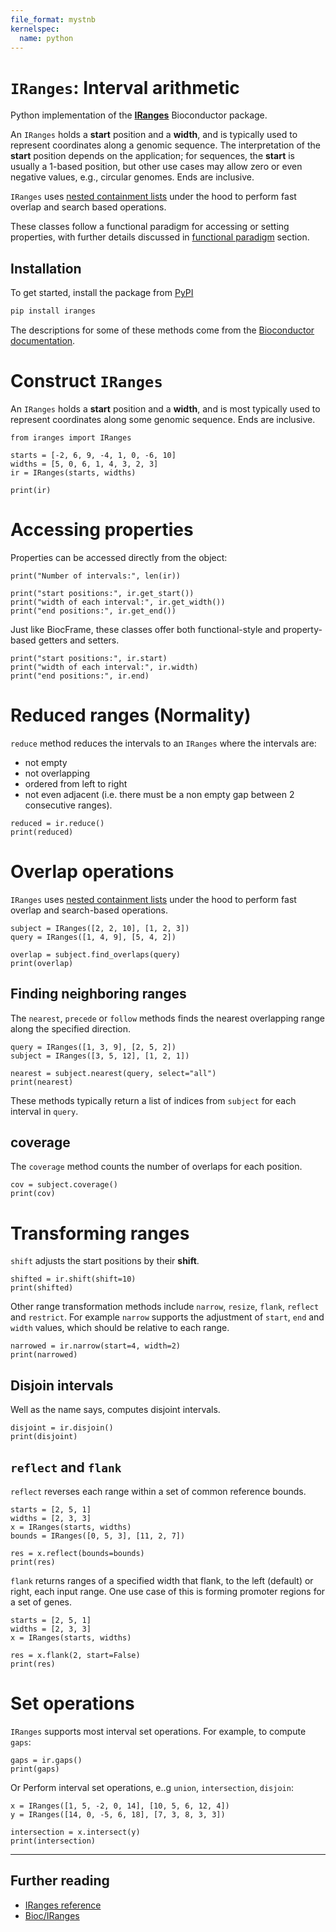 ```yaml
---
file_format: mystnb
kernelspec:
  name: python
---
```



# `IRanges`: Interval arithmetic

Python implementation of the [**IRanges**](https://bioconductor.org/packages/IRanges) Bioconductor package.

An `IRanges` holds a **start** position and a **width**, and is typically used to represent coordinates along a genomic sequence. The interpretation of the **start** position depends on the application; for sequences, the **start** is usually a 1-based position, but other use cases may allow zero or even negative values, e.g., circular genomes. Ends are inclusive.

`IRanges` uses [nested containment lists](https://github.com/pyranges/ncls) under the hood to perform fast overlap and search based operations.

These classes follow a functional paradigm for accessing or setting properties, with further details discussed in [functional paradigm](https://biocpy.github.io/tutorial/chapters/philosophy.html) section.

## Installation
To get started, install the package from [PyPI](https://pypi.org/project/IRanges/)

```bash
pip install iranges
```

The descriptions for some of these methods come from the [Bioconductor documentation](https://bioconductor.org/packages/release/bioc/html/IRanges.html).

# Construct `IRanges`

An `IRanges` holds a **start** position and a **width**, and is most typically used to represent coordinates along some genomic sequence. Ends are inclusive.

```{code-cell}
from iranges import IRanges

starts = [-2, 6, 9, -4, 1, 0, -6, 10]
widths = [5, 0, 6, 1, 4, 3, 2, 3]
ir = IRanges(starts, widths)

print(ir)
```

# Accessing properties

Properties can be accessed directly from the object:

```{code-cell}
print("Number of intervals:", len(ir))

print("start positions:", ir.get_start())
print("width of each interval:", ir.get_width())
print("end positions:", ir.get_end())
```

Just like BiocFrame, these classes offer both functional-style and property-based getters and setters.

```{code-cell}
print("start positions:", ir.start)
print("width of each interval:", ir.width)
print("end positions:", ir.end)
```

# Reduced ranges (Normality)

`reduce` method reduces the intervals to an `IRanges` where the intervals are:

- not empty
- not overlapping
- ordered from left to right
- not even adjacent (i.e. there must be a non empty gap between 2 consecutive ranges).

```{code-cell}
reduced = ir.reduce()
print(reduced)
```

# Overlap operations

`IRanges` uses [nested containment lists](https://github.com/pyranges/ncls) under the hood to perform fast overlap and search-based operations.

```{code-cell}
subject = IRanges([2, 2, 10], [1, 2, 3])
query = IRanges([1, 4, 9], [5, 4, 2])

overlap = subject.find_overlaps(query)
print(overlap)
```

## Finding neighboring ranges

The `nearest`, `precede` or `follow` methods finds the nearest overlapping range along the specified direction.

```{code-cell}
query = IRanges([1, 3, 9], [2, 5, 2])
subject = IRanges([3, 5, 12], [1, 2, 1])

nearest = subject.nearest(query, select="all")
print(nearest)
```

These methods typically return a list of indices from `subject` for each interval in `query`.

## coverage

The `coverage` method counts the number of overlaps for each position.

```{code-cell}
cov = subject.coverage()
print(cov)
```


# Transforming ranges

`shift` adjusts the start positions by their **shift**.

```{code-cell}
shifted = ir.shift(shift=10)
print(shifted)
```

Other range transformation methods include `narrow`, `resize`, `flank`, `reflect` and `restrict`. For example `narrow` supports the adjustment of `start`, `end` and `width` values, which should be relative to each range.

```{code-cell}
narrowed = ir.narrow(start=4, width=2)
print(narrowed)
```

## Disjoin intervals

Well as the name says, computes disjoint intervals.

```{code-cell}
disjoint = ir.disjoin()
print(disjoint)
```

## `reflect` and `flank`

`reflect` reverses each range within a set of common reference bounds.

```{code-cell}
starts = [2, 5, 1]
widths = [2, 3, 3]
x = IRanges(starts, widths)
bounds = IRanges([0, 5, 3], [11, 2, 7])

res = x.reflect(bounds=bounds)
print(res)
```

`flank` returns ranges of a specified width that flank, to the left (default) or right, each input range. One use case of this is forming promoter regions for a set of genes.

```{code-cell}
starts = [2, 5, 1]
widths = [2, 3, 3]
x = IRanges(starts, widths)

res = x.flank(2, start=False)
print(res)
```

# Set operations

`IRanges` supports most interval set operations. For example, to compute `gaps`:

```{code-cell}
gaps = ir.gaps()
print(gaps)
```

Or Perform interval set operations, e..g `union`, `intersection`, `disjoin`:

```{code-cell}
x = IRanges([1, 5, -2, 0, 14], [10, 5, 6, 12, 4])
y = IRanges([14, 0, -5, 6, 18], [7, 3, 8, 3, 3])

intersection = x.intersect(y)
print(intersection)
```

----

## Further reading

- [IRanges reference](https://biocpy.github.io/IRanges/api/iranges.html#iranges-package)
- [Bioc/IRanges](https://bioconductor.org/packages/release/bioc/html/IRanges.html)
